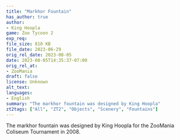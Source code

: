 ```yaml
---
title: "Markhor Fountain"
has_author: true
author: 
- King Hoopla
game: Zoo Tycoon 2
exp_req: 
file_size: 810 KB
file_date: 2023-06-29
orig_rel_date: 2023-08-05
date: 2023-08-05T14:35:37-07:00
orig_rel_at: 
- ZooMania
draft: false
license: Unknown
alt_text: 
languages:
- English
summary: "The markhor fountain was designed by King Hoopla"
zt2tags: ["All", "ZT2", "Objects", "Scenery", "Fountains"]
---
```

The markhor fountain was designed by King Hoopla for the ZooMania Coliseum Tournament in 2008.